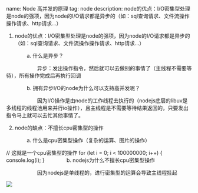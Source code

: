 name: Node 高并发的原理
tag: node
description: node的优点：I/O密集型处理是node的强项，因为node的I/O请求都是异步的（如：sql查询请求、文件流操作操作请求、http请求...）


1. node的优点：I/O密集型处理是node的强项，因为node的I/O请求都是异步的（如：sql查询请求、文件流操作操作请求、http请求...）

　　　　a. 什么是异步？

　　　　　　异步：发出操作指令，然后就可以去做别的事情了（主线程不需要等待），所有操作完成后再执行回调

　　　　b. 拥有异步I/O的node为什么可以支持高并发呢？

　　　　　　因为I/O操作是由node的工作线程去执行的（nodejs底层的libuv是多线程的线程池用来并行io操作），且主线程是不需要等待结果返回的，只要发出指令马上就可以去忙其他事情了。

2. node的缺点：不擅长cpu密集型的操作

　　　　a. 什么是cpu密集型操作（复杂的运算、图片的操作）

// 这就是一个cpu密集型的操作
for (let i = 0; i < 100000000; i++) {
    console.log(i);
}
　　　　b. nodejs为什么不擅长cpu密集型操作

　　　　　　因为nodejs是单线程的，进行密集型的运算会导致主线程挂起

<img src="https://segmentfault.com/img/bVbaNhj?w=865&h=374">